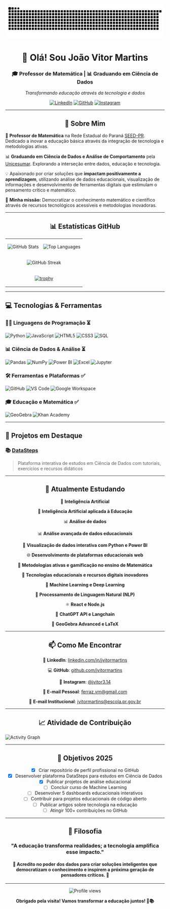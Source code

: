 ![snake gif](https://github.com/jvitormartins/jvitormartins/blob/output/github-contribution-grid-snake.svg)

<div align="center">

# 👋 Olá! Sou João Vitor Martins

### 🎓 Professor de Matemática | 📊 Graduando em Ciência de Dados

*Transformando educação através da tecnologia e dados*

[![LinkedIn](https://img.shields.io/badge/-LinkedIn-0077B5?style=for-the-badge&logo=linkedin&logoColor=white)](https://www.linkedin.com/in/jvitormartins/)
[![GitHub](https://img.shields.io/badge/-GitHub-181717?style=for-the-badge&logo=github&logoColor=white)](https://github.com/jvitormartins)
[![Instagram](https://img.shields.io/badge/-Instagram-E4405F?style=for-the-badge&logo=instagram&logoColor=white)](https://www.instagram.com/jvitor3.14/)

</div>

---

<div align="center">

## 🚀 Sobre Mim

</div>

🔢 **Professor de Matemática** na Rede Estadual do Paraná [SEED-PR](https://www.educacao.pr.gov.br/desvio.html). Dedicado a inovar a educação básica através da integração de tecnologia e metodologias ativas.

📊 **Graduando em Ciência de Dados e Análise de Comportamento** pela [Unicesumar](https://www.unicesumar.edu.br/). Explorando a interseção entre dados, educação e tecnologia.

💡 Apaixonado por criar soluções que **impactam positivamente a aprendizagem**, utilizando análise de dados educacionais, visualização de informações e desenvolvimento de ferramentas digitais que estimulam o pensamento crítico e matemático.

🎯 **Minha missão:** Democratizar o conhecimento matemático e científico através de recursos tecnológicos acessíveis e metodologias inovadoras.

---

<div align="center">

## 📊 Estatísticas GitHub

</div>

<div align="center">

<table>
<tr>
<td>

![GitHub Stats](https://github-readme-stats.vercel.app/api?username=jvitormartins&show_icons=true&theme=tokyonight&hide_border=true&count_private=true&include_all_commits=true)

</td>
<td>

![Top Languages](https://github-readme-stats.vercel.app/api/top-langs/?username=jvitormartins&layout=compact&theme=tokyonight&hide_border=true&langs_count=8)

</td>
</tr>
<tr>
<td colspan="2" align="center">

![GitHub Streak](https://github-readme-streak-stats.herokuapp.com/?user=jvitormartins&theme=tokyonight&hide_border=true)

</td>
</tr>
<tr>
<td colspan="2" align="center">

[![trophy](https://github-profile-trophy.vercel.app/?username=jvitormartins&theme=tokyonight&no-frame=true&row=1&column=7)](https://github.com/ryo-ma/github-profile-trophy)

</td>
</tr>
</table>

</div>

---

## 💻 Tecnologias & Ferramentas

### 👨‍💻 Linguagens de Programação ⏳

![Python](https://img.shields.io/badge/-Python-3776AB?style=flat-square&logo=python&logoColor=white)
![JavaScript](https://img.shields.io/badge/-JavaScript-F7DF1E?style=flat-square&logo=javascript&logoColor=black)
![HTML5](https://img.shields.io/badge/-HTML5-E34F26?style=flat-square&logo=html5&logoColor=white)
![CSS3](https://img.shields.io/badge/-CSS3-1572B6?style=flat-square&logo=css3&logoColor=white)
![SQL](https://img.shields.io/badge/-SQL-4479A1?style=flat-square&logo=mysql&logoColor=white)

### 📊 Ciência de Dados & Análise ⏳

![Pandas](https://img.shields.io/badge/-Pandas-150458?style=flat-square&logo=pandas&logoColor=white)
![NumPy](https://img.shields.io/badge/-NumPy-013243?style=flat-square&logo=numpy&logoColor=white)
![Power BI](https://img.shields.io/badge/-Power_BI-F2C811?style=flat-square&logo=powerbi&logoColor=black)
![Excel](https://img.shields.io/badge/-Excel-217346?style=flat-square&logo=microsoftexcel&logoColor=white)
![Jupyter](https://img.shields.io/badge/-Jupyter-F37626?style=flat-square&logo=jupyter&logoColor=white)

### 🛠️ Ferramentas e Plataformas ✅

![GitHub](https://img.shields.io/badge/-GitHub-181717?style=flat-square&logo=github&logoColor=white)
![VS Code](https://img.shields.io/badge/-VS_Code-007ACC?style=flat-square&logo=visualstudiocode&logoColor=white)
![Google Workspace](https://img.shields.io/badge/-Google_Workspace-4285F4?style=flat-square&logo=google&logoColor=white)

### 🎓 Educação e Matemática ✅

![GeoGebra](https://img.shields.io/badge/-GeoGebra-6C3483?style=flat-square&logo=geogebra&logoColor=white)
![Khan Academy](https://img.shields.io/badge/-Khan_Academy-14BF96?style=flat-square&logo=khanacademy&logoColor=white)

---

## 🔭 Projetos em Destaque

### 📚 [DataSteps](https://github.com/jvitormartins/DataSteps)
> Plataforma interativa de estudos em Ciência de Dados com tutoriais, exercícios e recursos didáticos

---

<div align="center">

## 🧠 Atualmente Estudando

🤖 **Inteligência Artificial**

🤖 **Inteligência Artificial aplicada à Educação**

📊 **Análise de dados**

📊 **Análise avançada de dados educacionais**

🎨 **Visualização de dados interativa com Python e Power BI**

🌐 **Desenvolvimento de plataformas educacionais web**

🔬 **Metodologias ativas e gamificação no ensino de Matemática**

📱 **Tecnologias educacionais e recursos digitais inovadores**

🧠 **Machine Learning e Deep Learning**

💬 **Processamento de Linguagem Natural (NLP)**

⚛️ **React e Node.js**

🤖 **ChatGPT API e Langchain**

📐 **GeoGebra Advanced e LaTeX**

</div>

---

<div align="center">

## 📫 Como Me Encontrar

💼 **LinkedIn**: [linkedin.com/in/jvitormartins](https://www.linkedin.com/in/jvitormartins/)

💻 **GitHub**: [github.com/jvitormartins](https://github.com/jvitormartins)

📸 **Instagram**: [@jvitor3.14](https://www.instagram.com/jvitor3.14/)

📧 **E-mail Pessoal**: [ferraz.vm@gmail.com](mailto:ferraz.vm@gmail.com)

🏫 **E-mail Institucional**: [jvitormartins@escola.pr.gov.br](mailto:jvitormartins@escola.pr.gov.br)

</div>

---

<div align="center">

## 📈 Atividade de Contribuição

</div>

![Activity Graph](https://github-readme-activity-graph.vercel.app/graph?username=jvitormartins&theme=tokyo-night&hide_border=true&area=true)

---

<div align="center">

## 🎯 Objetivos 2025

- [x] Criar repositório de perfil profissional no GitHub
- [x] Desenvolver plataforma DataSteps para estudos em Ciência de Dados
- [x] Publicar projetos de análise educacional
- [ ] Concluir curso de Machine Learning
- [ ] Desenvolver 5 dashboards educacionais interativos
- [ ] Contribuir para projetos educacionais de código aberto
- [ ] Publicar artigos sobre tecnologia na educação
- [ ] Atingir 100+ contribuições no GitHub

</div>

---

<div align="center">

## 💭 Filosofia

### "A educação transforma realidades; a tecnologia amplifica esse impacto."

#### 🌟 Acredito no poder dos dados para criar soluções inteligentes que democratizam o conhecimento e inspirem a próxima geração de pensadores críticos. 🌟

</div>

---

<div align="center">

![Profile views](https://komarev.com/ghpvc/?username=jvitormartins&color=blueviolet&style=flat-square&label=Visualizações+do+Perfil)

**Obrigado pela visita! Vamos transformar a educação juntos! 🚀📚**

</div>

